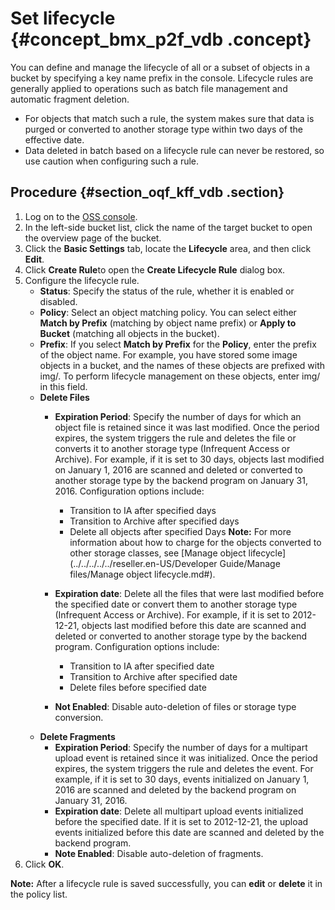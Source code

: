 # Set lifecycle {#concept_bmx_p2f_vdb .concept}

You can define and manage the lifecycle of all or a subset of objects in a bucket by specifying a key name prefix in the console. Lifecycle rules are generally applied to operations such as batch file management and automatic fragment deletion.

-   For objects that match such a rule, the system makes sure that data is purged or converted to another storage type within two days of the effective date.
-   Data deleted in batch based on a lifecycle rule can never be restored, so use caution when configuring such a rule.

## Procedure {#section_oqf_kff_vdb .section}

1.  Log on to the [OSS console](https://partners-intl.console.aliyun.com/#/oss).
2.  In the left-side bucket list, click the name of the target bucket to open the overview page of the bucket.
3.  Click the **Basic Settings** tab, locate the **Lifecycle** area, and then click **Edit**.
4.  Click **Create Rule**to open the **Create Lifecycle Rule** dialog box.
5.  Configure the lifecycle rule.
    -   **Status**: Specify the status of the rule, whether it is enabled or disabled.
    -   **Policy**: Select an object matching policy. You can select either **Match by Prefix** \(matching by object name prefix\) or **Apply to Bucket** \(matching all objects in the bucket\).
    -   **Prefix**: If you select **Match by Prefix** for the **Policy**, enter the prefix of the object name. For example, you have stored some image objects in a bucket, and the names of these objects are prefixed with img/. To perform lifecycle management on these objects, enter img/ in this field.
    -   **Delete Files**
        -   **Expiration Period**: Specify the number of days for which an object file is retained since it was last modified. Once the period expires, the system triggers the rule and deletes the file or converts it to another storage type \(Infrequent Access or Archive\). For example, if it is set to 30 days, objects last modified on January 1, 2016 are scanned and deleted or converted to another storage type by the backend program on January 31, 2016. Configuration options include:

            -   Transition to IA after specified days
            -   Transition to Archive after specified days
            -   Delete all objects after specified Days
            **Note:** For more information about how to charge for the objects converted to other storage classes, see [Manage object lifecycle](../../../../../reseller.en-US/Developer Guide/Manage files/Manage object lifecycle.md#).

        -   **Expiration date**: Delete all the files that were last modified before the specified date or convert them to another storage type \(Infrequent Access or Archive\). For example, if it is set to 2012-12-21, objects last modified before this date are scanned and deleted or converted to another storage type by the backend program. Configuration options include:
            -   Transition to IA after specified date
            -   Transition to Archive after specified date
            -   Delete files before specified date
        -   **Not Enabled**: Disable auto-deletion of files or storage type conversion.
    -   **Delete Fragments**
        -   **Expiration Period**: Specify the number of days for a multipart upload event is retained since it was initialized. Once the period expires, the system triggers the rule and deletes the event. For example, if it is set to 30 days, events initialized on January 1, 2016 are scanned and deleted by the backend program on January 31, 2016.
        -   **Expiration date**: Delete all multipart upload events initialized before the specified date. If it is set to 2012-12-21, the upload events initialized before this date are scanned and deleted by the backend program.
        -   **Note Enabled**: Disable auto-deletion of fragments.
6.  Click **OK**.

**Note:** After a lifecycle rule is saved successfully, you can **edit** or **delete** it in the policy list.

